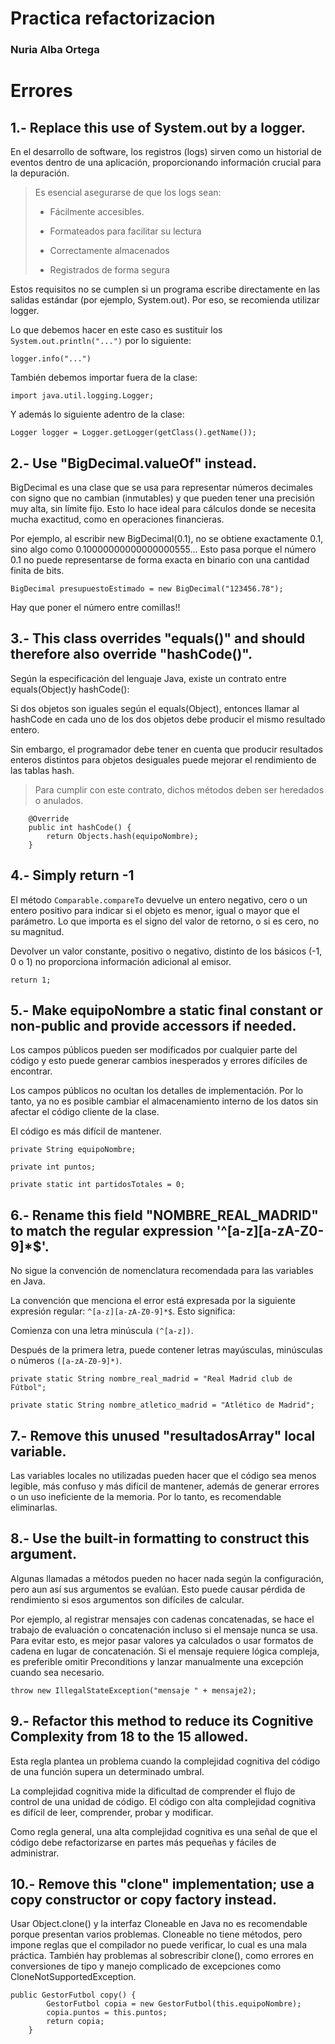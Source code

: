 # Practica refactorizacion

### Nuria Alba Ortega

# Errores

## 1.- Replace this use of System.out by a logger.

En el desarrollo de software, los registros (logs) sirven como un historial de eventos dentro de una aplicación, proporcionando información crucial para la depuración. 

>Es esencial asegurarse de que los logs sean:
>
>* Fácilmente accesibles. 
>
>* Formateados para facilitar su lectura
>
>* Correctamente almacenados
>
>* Registrados de forma segura 

Estos requisitos no se cumplen si un programa escribe directamente en las salidas estándar (por ejemplo, System.out). Por eso, se recomienda utilizar logger.

Lo que debemos hacer en este caso es sustituir los `System.out.println("...")` por lo siguiente:

```
logger.info("...")
```
También debemos importar fuera de la clase:

```
import java.util.logging.Logger;
```

Y además lo siguiente adentro de la clase:
```
Logger logger = Logger.getLogger(getClass().getName());
```

## 2.- Use "BigDecimal.valueOf" instead.

BigDecimal es una clase que se usa para representar números decimales con signo que no cambian (inmutables) y que pueden tener una precisión muy alta, sin límite fijo. Esto lo hace ideal para cálculos donde se necesita mucha exactitud, como en operaciones financieras.

Por ejemplo, al escribir new BigDecimal(0.1), no se obtiene exactamente 0.1, sino algo como 0.10000000000000000555... Esto pasa porque el número 0.1 no puede representarse de forma exacta en binario con una cantidad finita de bits.

```
BigDecimal presupuestoEstimado = new BigDecimal("123456.78");
```
Hay que poner el número entre comillas!!

## 3.- This class overrides "equals()" and should therefore also override "hashCode()".

Según la especificación del lenguaje Java, existe un contrato entre equals(Object)y hashCode():

Si dos objetos son iguales según el equals(Object), entonces llamar al hashCode en cada uno de los dos objetos debe producir el mismo resultado entero.

Sin embargo, el programador debe tener en cuenta que producir resultados enteros distintos para objetos desiguales puede mejorar el rendimiento de las tablas hash.

>Para cumplir con este contrato, dichos métodos deben ser heredados o anulados.

```
    @Override
    public int hashCode() {
    	return Objects.hash(equipoNombre);
    }
```

## 4.- Simply return -1

El método `Comparable.compareTo` devuelve un entero negativo, cero o un entero positivo para indicar si el objeto es menor, igual o mayor que el parámetro. Lo que importa es el signo del valor de retorno, o si es cero, no su magnitud.

Devolver un valor constante, positivo o negativo, distinto de los básicos (-1, 0 o 1) no proporciona información adicional al emisor.

```
return 1;
```

## 5.- Make equipoNombre a static final constant or non-public and provide accessors if needed.

Los campos públicos pueden ser modificados por cualquier parte del código y esto puede generar cambios inesperados y errores difíciles de encontrar.

Los campos públicos no ocultan los detalles de implementación. Por lo tanto, ya no es posible cambiar el almacenamiento interno de los datos sin afectar el código cliente de la clase.

El código es más difícil de mantener.

```
private String equipoNombre;
```

```
private int puntos; 
```

```
private static int partidosTotales = 0;
```

## 6.- Rename this field "NOMBRE_REAL_MADRID" to match the regular expression '^[a-z][a-zA-Z0-9]*$'.

No sigue la convención de nomenclatura recomendada para las variables en Java.

La convención que menciona el error está expresada por la siguiente expresión regular: `^[a-z][a-zA-Z0-9]*$`. Esto significa:

Comienza con una letra minúscula `(^[a-z])`.

Después de la primera letra, puede contener letras mayúsculas, minúsculas o números `([a-zA-Z0-9]*)`.

```
private static String nombre_real_madrid = "Real Madrid club de Fútbol";
```
```
private static String nombre_atletico_madrid = "Atlético de Madrid";
```


## 7.- Remove this unused "resultadosArray" local variable.

Las variables locales no utilizadas pueden hacer que el código sea menos legible, más confuso y más difícil de mantener, además de generar errores o un uso ineficiente de la memoria. Por lo tanto, es recomendable eliminarlas.

## 8.- Use the built-in formatting to construct this argument.

Algunas llamadas a métodos pueden no hacer nada según la configuración, pero aun así sus argumentos se evalúan. Esto puede causar pérdida de rendimiento si esos argumentos son difíciles de calcular.

Por ejemplo, al registrar mensajes con cadenas concatenadas, se hace el trabajo de evaluación o concatenación incluso si el mensaje nunca se usa. Para evitar esto, es mejor pasar valores ya calculados o usar formatos de cadena en lugar de concatenación. Si el mensaje requiere lógica compleja, es preferible omitir Preconditions y lanzar manualmente una excepción cuando sea necesario.

```
throw new IllegalStateException("mensaje " + mensaje2);
```

## 9.- Refactor this method to reduce its Cognitive Complexity from 18 to the 15 allowed.

Esta regla plantea un problema cuando la complejidad cognitiva del código de una función supera un determinado umbral.

La complejidad cognitiva mide la dificultad de comprender el flujo de control de una unidad de código. El código con alta complejidad cognitiva es difícil de leer, comprender, probar y modificar.

Como regla general, una alta complejidad cognitiva es una señal de que el código debe refactorizarse en partes más pequeñas y fáciles de administrar.

## 10.- Remove this "clone" implementation; use a copy constructor or copy factory instead.

Usar Object.clone() y la interfaz Cloneable en Java no es recomendable porque presentan varios problemas. Cloneable no tiene métodos, pero impone reglas que el compilador no puede verificar, lo cual es una mala práctica. También hay problemas al sobrescribir clone(), como errores en conversiones de tipo y manejo complicado de excepciones como CloneNotSupportedException.

```
public GestorFutbol copy() {
        GestorFutbol copia = new GestorFutbol(this.equipoNombre);
        copia.puntos = this.puntos;
        return copia;
    }
```